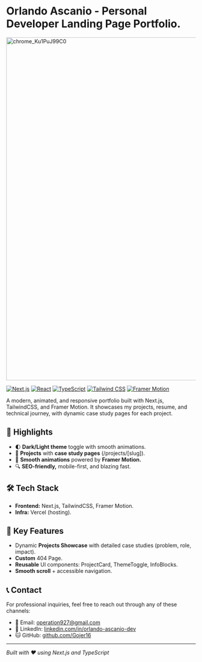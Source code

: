 # Orlando Ascanio - Personal Developer Landing Page Portfolio.

<img width="1920" height="912" alt="chrome_Ku1PuJ99C0" src="https://github.com/user-attachments/assets/1fe25088-dd30-4489-8416-4d0c176b21db" />


[![Next.js](https://img.shields.io/badge/Next.js-15-black?style=for-the-badge&logo=next.js)](https://nextjs.org/)
[![React](https://img.shields.io/badge/React-19-blue?style=for-the-badge&logo=react)](https://reactjs.org/)
[![TypeScript](https://img.shields.io/badge/TypeScript-5-blue?style=for-the-badge&logo=typescript)](https://www.typescriptlang.org/)
[![Tailwind CSS](https://img.shields.io/badge/Tailwind_CSS-4-38B2AC?style=for-the-badge&logo=tailwind-css)](https://tailwindcss.com/)
[![Framer Motion](https://img.shields.io/badge/Framer_Motion-12-black?style=for-the-badge&logo=framer)](https://www.framer.com/motion/)

A modern, animated, and responsive portfolio built with Next.js, TailwindCSS, and Framer Motion. It showcases my projects, resume, and technical journey, with dynamic case study pages for each project.

## 🌟 Highlights

- 🌓 **Dark/Light theme** toggle with smooth animations.
- 📂 **Projects** with **case study pages** (/projects/[slug]).
- 🎨 **Smooth animations** powered by **Framer Motion.**
- 🔍 **SEO-friendly,** mobile-first, and blazing fast.

## 🛠️ Tech Stack

- **Frontend:** Next.js, TailwindCSS, Framer Motion.
- **Infra:** Vercel (hosting).

## 🚀 Key Features

- Dynamic **Projects Showcase** with detailed case studies (problem, role, impact).
- **Custom** 404 Page.
- **Reusable** UI components: ProjectCard, ThemeToggle, InfoBlocks.
- **Smooth scroll** + accessible navigation.


## 📞 Contact

For professional inquiries, feel free to reach out through any of these channels:

- 📧 Email: [operation927@gmail.com](mailto:operation927@gmail.com)
- 💼 LinkedIn: [linkedin.com/in/orlando-ascanio-dev](https://orlandoascanio.com/?src=landing&project=linkedin)
- 🐱 GitHub: [github.com/Gojer16](https://orlandoascanio.com/?src=landing&project=main)

---

*Built with ❤️ using Next.js and TypeScript*
